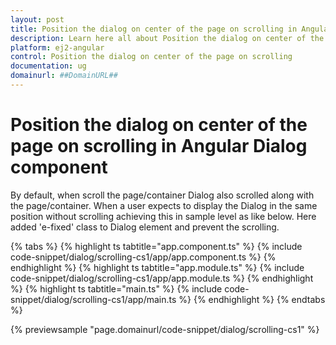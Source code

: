 ```yaml
---
layout: post
title: Position the dialog on center of the page on scrolling in Angular Dialog component | Syncfusion
description: Learn here all about Position the dialog on center of the page on scrolling in Syncfusion Angular Dialog component of Syncfusion Essential JS 2 and more.
platform: ej2-angular
control: Position the dialog on center of the page on scrolling 
documentation: ug
domainurl: ##DomainURL##
---
```


# Position the dialog on center of the page on scrolling in Angular Dialog component

By default, when scroll the page/container Dialog also scrolled along with the page/container.
When a user expects to display the Dialog in the same position without scrolling achieving this in sample level as like below. Here added 'e-fixed' class to Dialog element and prevent the scrolling.

{% tabs %}
{% highlight ts tabtitle="app.component.ts" %}
{% include code-snippet/dialog/scrolling-cs1/app/app.component.ts %}
{% endhighlight %}
{% highlight ts tabtitle="app.module.ts" %}
{% include code-snippet/dialog/scrolling-cs1/app/app.module.ts %}
{% endhighlight %}
{% highlight ts tabtitle="main.ts" %}
{% include code-snippet/dialog/scrolling-cs1/app/main.ts %}
{% endhighlight %}
{% endtabs %}
  
{% previewsample "page.domainurl/code-snippet/dialog/scrolling-cs1" %}
